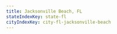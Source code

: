 ```yaml
---
title: Jacksonville Beach, FL
stateIndexKey: state-fl
cityIndexKey: city-fl-jacksonville-beach
---
```

